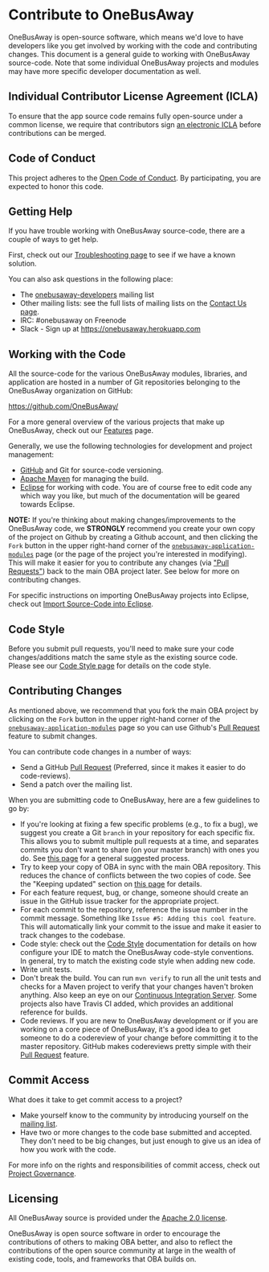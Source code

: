# Contribute to OneBusAway

OneBusAway is open-source software, which means we'd love to have developers like you get involved by working with the code and contributing changes.  This document is a general guide to working with OneBusAway source-code.  Note that some individual OneBusAway projects and modules may have more specific developer documentation as well.

## Individual Contributor License Agreement (ICLA)

To ensure that the app source code remains fully open-source under a common license, we require that contributors sign [an electronic ICLA](https://docs.google.com/forms/d/12jV-ByyN186MuPotMvxJtNKtSaGGTnEHm8rXomM2bm4/viewform) before contributions can be merged.

## Code of Conduct

This project adheres to the [Open Code of Conduct](http://todogroup.org/opencodeofconduct/#OneBusAway/conduct@onebusaway.org). By participating, you are expected to honor this code.

## Getting Help

If you have trouble working with OneBusAway source-code, there are a couple of ways to get help. 

First, check out our [Troubleshooting page](https://github.com/OneBusAway/onebusaway/wiki/Troubleshooting) to see if we have a known solution.  

You can also ask questions in the following place:
* The [onebusaway-developers](https://groups.google.com/group/onebusaway-developers) mailing list
* Other mailing lists: see the full lists of mailing lists on the [Contact Us page](https://github.com/OneBusAway/onebusaway/wiki/Contact-Us).
* IRC: #onebusaway on Freenode
* Slack - Sign up at https://onebusaway.herokuapp.com

## Working with the Code

All the source-code for the various OneBusAway modules, libraries, and application are hosted in a number of Git repositories belonging to the OneBusAway organization on GitHub:

https://github.com/OneBusAway/

For a more general overview of the various projects that make up OneBusAway, check out our [Features](https://github.com/OneBusAway/onebusaway/wiki/Features) page.

Generally, we use the following technologies for development and project management:

* [GitHub](https://github.com) and Git for source-code versioning.
* [Apache Maven](http://maven.apache.org/) for managing the build.
* [Eclipse](http://www.eclipse.org/) for working with code.  You are of course free to edit code any which way you like, but much of the documentation will be geared towards Eclipse.

**NOTE:**  If you're thinking about making changes/improvements to the OneBusAway code, we **STRONGLY** recommend you create your own copy of the project on Github by creating a Github account, and then clicking the `Fork` button in the upper right-hand corner of the [`onebusaway-application-modules`](https://github.com/OneBusAway/onebusaway-application-modules/wiki) page (or the page of the project you're interested in modifying).  This will make it easier for you to contribute any changes (via ["Pull Requests"](https://help.github.com/articles/using-pull-requests)) back to the main OBA project later.  See below for more on contributing changes.

For specific instructions on importing OneBusAway projects into Eclipse, check out [Import Source-Code into Eclipse](https://github.com/OneBusAway/onebusaway/wiki/Importing-source-code-into-Eclipse).

## Code Style

Before you submit pull requests, you'll need to make sure your code changes/additions match the same style as the existing source code.  Please see our [Code Style page](https://github.com/OneBusAway/onebusaway/wiki/Code-Style) for details on the code style.

## Contributing Changes

As mentioned above, we recommend that you fork the main OBA project by clicking on the `Fork` button in the upper right-hand corner of the [`onebusaway-application-modules`](https://github.com/OneBusAway/onebusaway-application-modules/wiki) page so you can use Github's [Pull Request](https://help.github.com/articles/using-pull-requests) feature to submit changes.

You can contribute code changes in a number of ways:

* Send a GitHub [Pull Request](https://help.github.com/articles/using-pull-requests) (Preferred, since it makes it easier to do code-reviews).
* Send a patch over the mailing list.

When you are submitting code to OneBusAway, here are a few guidelines to go by:

* If you're looking at fixing a few specific problems (e.g., to fix a bug), we suggest you create a Git `branch` in your repository for each specific fix.  This allows you to submit multiple pull requests at a time, and separates commits you don't want to share (on your master branch) with ones you do.  See [this page](https://openshift.redhat.com/community/wiki/github-workflow-for-submitting-pull-requests) for a general suggested process.
* Try to keep your copy of OBA in sync with the main OBA repository.  This reduces the chance of conflicts between the two copies of code.  See the "Keeping updated" section on [this page](https://openshift.redhat.com/community/wiki/github-workflow-for-submitting-pull-requests) for details.
* For each feature request, bug, or change, someone should create an issue in the GitHub issue tracker for the appropriate project.
* For each commit to the repository, reference the issue number in the commit message.  Something like `Issue #5: Adding this cool feature`.  This will automatically link your commit to the issue and make it easier to track changes to the codebase.
* Code style: check out the [Code Style](https://github.com/OneBusAway/onebusaway/wiki/Code-Style) documentation for details on how configure your IDE to match the OneBusAway code-style conventions.  In general, try to match the existing code style when adding new code.
* Write unit tests.
* Don't break the build.  You can run `mvn verify` to run all the unit tests and checks for a Maven project to verify that your changes haven't broken anything.  Also keep an eye on our [Continuous Integration Server](http://ci.onebusaway.org/).  Some projects also have Travis CI added, which provides an additional reference for builds.
* Code reviews.  If you are new to OneBusAway development or if you are working on a core piece of OneBusAway, it's a good idea to get someone to do a codereview of your change before committing it to the master repository.  GitHub makes codereviews pretty simple with their [Pull Request](https://help.github.com/articles/using-pull-requests) feature.

## Commit Access

What does it take to get commit access to a project?

* Make yourself know to the community by introducing yourself on the [mailing list](https://groups.google.com/group/onebusaway-developers).
* Have two or more changes to the code base submitted and accepted.  They don't need to be big changes, but just enough to give us an idea of how you work with the code.

For more info on the rights and responsibilities of commit access, check out [Project Governance](https://github.com/OneBusAway/onebusaway/wiki/Governance).

## Licensing

All OneBusAway source is provided under the [Apache 2.0 license](http://www.apache.org/licenses/LICENSE-2.0).

OneBusAway is open source software in order to encourage the contributions of others to making OBA better, and also to reflect the contributions of the open source community at large in the wealth of existing code, tools, and frameworks that OBA builds on.
